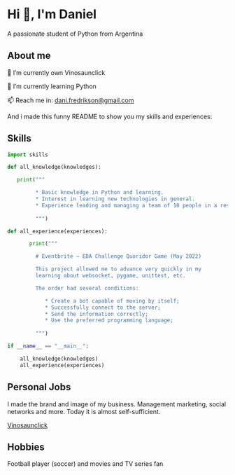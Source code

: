 # Hi 👋, I'm Daniel

A passionate student of Python from Argentina

## About me

🔭 I’m currently own Vinosaunclick

🌱 I’m currently learning Python

📫 Reach me in: dani.fredrikson@gmail.com

And i made this funny README to show you my skills and experiences:

## Skills

```python
import skills

def all_knowledge(knowledges):

   print("""

         * Basic knowledge in Python and learning.
         * Interest in learning new technologies in general.
         * Experience leading and managing a team of 10 people in a restaurant.
        
         """)

def all_experience(experiences):

       print("""

         # Eventbrite – EDA Challenge Quoridor Game (May 2022)

         This project allowed me to advance very quickly in my 
         learning about websocket, pygame, unittest, etc.

         The order had several conditions:

            * Create a bot capable of moving by itself;
            * Successfully connect to the server;
            * Send the information correctly;
            * Use the preferred programming language;
        
         """)

if __name__ == "__main__":

    all_knowledge(knowledges)
    all_experience(experiences)

```

## Personal Jobs

I made the brand and image of my business. Management marketing, social networks and more. Today it is almost self-sufficient.

[Vinosaunclick](https://vinosaunclick.com)


## Hobbies

Football player (soccer) and movies and TV series fan
